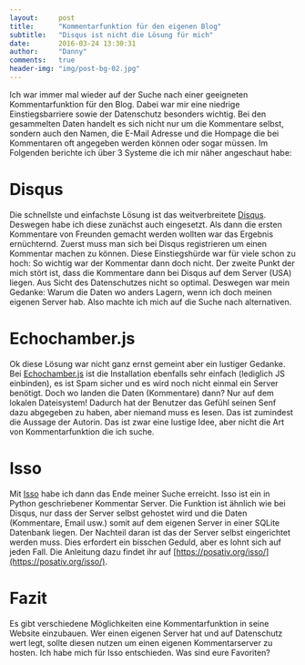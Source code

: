 ```yaml
---
layout: 	post
title:  	"Kommentarfunktion für den eigenen Blog"
subtitle:   "Disqus ist nicht die Lösung für mich"
date:   	2016-03-24 13:30:31
author:     "Danny"
comments:   true
header-img: "img/post-bg-02.jpg"
---
```


Ich war immer mal wieder auf der Suche nach einer geeigneten Kommentarfunktion für den Blog. Dabei war mir eine niedrige 
Einstiegsbarriere sowie der Datenschutz besonders wichtig. Bei den gesammelten Daten handelt es sich nicht nur um 
die Kommentare selbst, sondern auch den Namen, die E-Mail Adresse und die Hompage die bei Kommentaren oft angegeben werden 
können oder sogar müssen. Im Folgenden berichte ich über 3 Systeme die ich mir näher angeschaut habe:

# Disqus
Die schnellste und einfachste Lösung ist das weitverbreitete [Disqus](https://disqus.com/). Deswegen habe ich diese 
zunächst auch eingesetzt. Als dann die ersten Kommentare von Freunden gemacht werden wollten war das Ergebnis ernüchternd.
Zuerst muss man sich bei Disqus registrieren um einen Kommentar machen zu können. Diese Einstiegshürde war für viele schon 
zu hoch: So wichtig war der Kommentar dann doch nicht. Der zweite Punkt der mich stört ist, dass die Kommentare dann bei 
Disqus auf dem Server (USA) liegen. Aus Sicht des Datenschutzes nicht so optimal. Deswegen war mein Gedanke: Warum die Daten 
wo anders Lagern, wenn ich doch meinen eigenen Server hab. Also machte ich mich auf die Suche nach alternativen.

# Echochamber.js
Ok diese Lösung war nicht ganz ernst gemeint aber ein lustiger Gedanke. Bei [Echochamber.js](https://github.com/tessalt/echo-chamber-js)
ist die Installation ebenfalls sehr einfach (lediglich JS einbinden), es ist Spam sicher und es wird noch nicht einmal ein
Server benötigt. Doch wo landen die Daten (Kommentare) dann? Nur auf dem lokalen Dateisystem! Dadurch hat der Benutzer 
das Gefühl seinen Senf dazu abgegeben zu haben, aber niemand muss es lesen. Das ist zumindest die Aussage der Autorin. 
Das ist zwar eine lustige Idee, aber nicht die Art von Kommentarfunktion die ich suche. 

# Isso
Mit [Isso](https://posativ.org/isso/) habe ich dann das Ende meiner Suche erreicht. Isso ist ein in Python geschriebener
 Kommentar Server. Die Funktion ist ähnlich wie bei Disqus, nur dass der Server selbst gehostet wird und die Daten 
 (Kommentare, Email usw.) somit auf dem eigenen Server in einer SQLite Datenbank liegen. Der Nachteil daran ist das der 
 Server selbst eingerichtet werden muss. Dies erfordert ein bisschen Geduld, aber es lohnt sich auf jeden Fall. Die 
 Anleitung dazu findet ihr auf [https://posativ.org/isso/](https://posativ.org/isso/).
 
# Fazit
Es gibt verschiedene Möglichkeiten eine Kommentarfunktion in seine Website einzubauen. Wer einen eigenen Server hat und 
auf Datenschutz wert legt, sollte diesen nutzen um einen eigenen Kommentarserver zu hosten. Ich habe mich für Isso 
entschieden. Was sind eure Favoriten?
